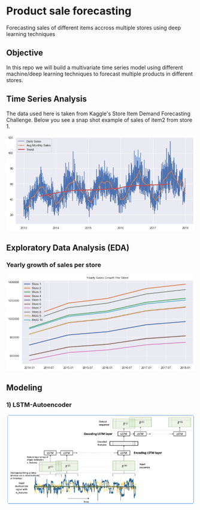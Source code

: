 # Product sale forecasting 
Forecasting sales of different items accross multiple stores using deep learning techniques
## Objective
In this repo we will build a multivariate time series model using different machine/deep learning techniques to forecast multiple products in different stores. 

## Time Series Analysis
The data used here is taken from Kaggle's Store Item Demand Forecasting Challenge. Below you see a snap shot example of sales of item2 from store 1. 

![Model](https://github.com/arsalhuda24/Product-Demand-Forecasting/blob/main/Trend.png)

## Exploratory Data Analysis (EDA) 
### Yearly growth of sales per store

![Model](https://github.com/arsalhuda24/Product-Demand-Forecasting/blob/main/yearly_growth_store.png)

## Modeling 
### 1) LSTM-Autoencoder 
![Model](https://github.com/arsalhuda24/Product-Demand-Forecasting/blob/main/LSTM-autoencoder.png)
